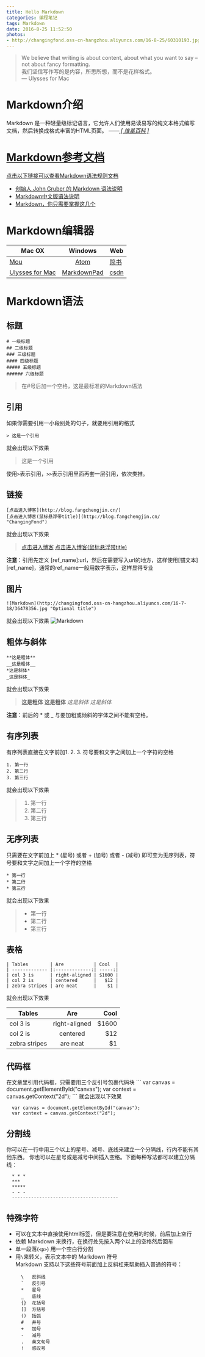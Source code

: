 ```yaml
---
title: Hello Markdown
categories: 编程笔记
tags: Markdown
date: 2016-8-25 11:52:50
photos:
- http://changingfond.oss-cn-hangzhou.aliyuncs.com/16-8-25/60310193.jpg
---
```


> We believe that writing is about content, about what you want to say – not about fancy formatting.  
我们坚信写作写的是内容，所思所想，而不是花样格式。  
— Ulysses for Mac

<!--more-->

# Markdown介绍

Markdown 是一种轻量级标记语言，它允许人们使用易读易写的纯文本格式编写文档，然后转换成格式丰富的HTML页面。    ——*<a href="https://zh.wikipedia.org/wiki/Markdown" > [ 维基百科 ]*

# Markdown参考文档

点击以下链接可以查看Markdown语法规则文档
* [创始人 John Gruber 的 Markdown 语法说明](http://daringfireball.net/projects/markdown/syntax)
* [Markdown中文版语法说明](http://wowubuntu.com/markdown/)
* [Markdown，你只需要掌握这几个](https://www.zybuluo.com/AntLog/note/63228)

# Markdown编辑器

| Mac OX | Windows | Web |
| --------------- |:-------------:|--------------------|
| [Mou](http://25.io/mou/) | [Atom](http://atom.io/) |[简书](http://www.jianshu.com/)|
| [Ulysses for Mac]() | [MarkdownPad](http://markdownpad.com/) |[csdn](http://write.blog.csdn.net/mdeditor)|

# Markdown语法

## 标题
```
# 一级标题
## 二级标题
### 三级标题
#### 四级标题
##### 五级标题
###### 六级标题
```
> 在#号后加一个空格，这是最标准的Markdown语法

## 引用

如果你需要引用一小段别处的句子，就要用引用的格式
```
> 这是一个引用
```
就会出现以下效果
> 这是一个引用

使用`>`表示引用，`>>`表示引用里面再套一层引用，依次类推。

## 链接

```
[点击进入博客](http://blog.fangchengjin.cn/)
[点击进入博客(鼠标悬浮带title)](http://blog.fangchengjin.cn/ "ChangingFond")
```
就会出现以下效果
> [点击进入博客](http://blog.fangchengjin.cn/)
> [点击进入博客(鼠标悬浮带title)](http://blog.fangchengjin.cn/ "ChangingFond")

**注意**：引用先定义 [ref_name]:url，然后在需要写入url的地方，这样使用[锚文本][ref_name]，通常的ref_name一般用数字表示，这样显得专业

## 图片

```
![Markdown](http://changingfond.oss-cn-hangzhou.aliyuncs.com/16-7-18/36478356.jpg "Optional title")
```
就会出现以下效果
![Markdown](http://changingfond.oss-cn-hangzhou.aliyuncs.com/16-7-18/36478356.jpg "Optional title")

## 粗体与斜体

```
**这是粗体**
__这是粗体__
*这是斜体*
_这是斜体_
```
就会出现以下效果
> **这是粗体**
> __这是粗体__
> *这是斜体*
> _这是斜体_

**注意**：前后的 * 或 _ 与要加粗或倾斜的字体之间不能有空格。

## 有序列表

有序列表直接在文字前加1. 2. 3. 符号要和文字之间加上一个字符的空格
```
1. 第一行
2. 第二行
3. 第三行
```
就会出现以下效果
> 1. 第一行
> 2. 第二行
> 3. 第三行

## 无序列表

只需要在文字前加上 * (星号) 或者 + (加号) 或者 - (减号) 即可变为无序列表，符号要和文字之间加上一个字符的空格
```
* 第一行
* 第二行
* 第三行
```
就会出现以下效果
> - 第一行
> - 第二行
> - 第三行

## 表格

```
| Tables        | Are           | Cool  |
| ------------- |:-------------:| -----:|
| col 3 is      | right-aligned | $1600 |
| col 2 is      | centered      |   $12 |
| zebra stripes | are neat      |    $1 |
```
就会出现以下效果

| Tables        | Are           | Cool  |
| ------------- |:-------------:| -----:|
| col 3 is      | right-aligned | $1600 |
| col 2 is      | centered      |   $12 |
| zebra stripes | are neat      |    $1 |

## 代码框

在文章里引用代码框，只需要用三个反引号包裹代码块
\`\`\`
var canvas = document.getElementById("canvas");
var context = canvas.getContext("2d");
\`\`\`
就会出现以下效果
```
  var canvas = document.getElementById("canvas");
  var context = canvas.getContext("2d");
```

## 分割线

你可以在一行中用三个以上的星号、减号、底线来建立一个分隔线，行内不能有其他东西。
你也可以在星号或是减号中间插入空格。下面每种写法都可以建立分隔线：
```
  * * *
  ***
  *****
  - - -
  ---------------------------------------
```

## 特殊字符

- 可以在文本中直接使用html标签，但是要注意在使用的时候，前后加上空行
- 依赖 Markdown 来换行，在换行处先按入两个以上的空格然后回车
- 单一段落(`<p>`) 用一个空白行分割
- 用`\`来转义，表示文本中的 Markdown 符号  
  Markdown 支持以下这些符号前面加上反斜杠来帮助插入普通的符号：
  ```
    \   反斜线
    `   反引号
    *   星号
    _   底线
    {}  花括号
    []  方括号
    ()  括弧
    #   井号
    +   加号
    -   减号
    .   英文句号
    !   感叹号
  ```
